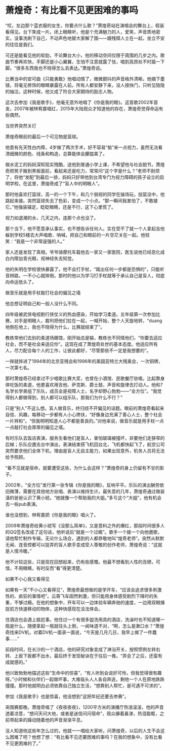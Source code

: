 # 萧煌奇：有比看不见更困难的事吗

“哎，左边那个蓝衣服的女生，你要点什么歌？”萧煌奇站在演唱会的舞台上，假装看得见。台下笑成一片。闭上眼睛听，他是个充满魅力的人，爱笑，声音质地密实，没事洗刷下自己，不动声色地替大家解了围——跟残障人士在一起，坐立不安的往往是我们。 

可还是能看见他的软肋，不论舞台大小，他的移动空间仅限于周围的几步之内。歌曲节奏再欢快，手脚还是小心翼翼，生怕不注意就露了怯，唱到高昂处不时踮一下脚。“很多东西我也不晓得怎么去表达。”萧煌奇说。 

比赛当中的安可曲《只能勇敢》他唱动情了，微微颤抖的声音格外清晰。他摘下墨镜，将毫无修饰的眼睛暴露在人前。所有人都安静下来，没人按快门，只听见隐隐的抽泣。这种时候，他又成了符合大家期待的励志人物。 

这次去参加《我是歌手》，他毫无意外地唱了《你是我的眼》。这首歌2002年首发，2007年被林宥嘉唱红，2015年大陆观众才知道他的存在，萧煌奇觉得命运有些偶然。 

当世界突然关灯 

萧煌奇眼前的最后一个可见物是篮球。 

他患有先天性白内障，4岁做了两次手术，好不容易“偷”来一点视力，虽然无法看清细微的颜色、线条和构造，总算能体会朦胧美了。 

做水泥工的妈妈深知现实残酷，送他到普通小学上课，不希望他与社会脱节。萧煌奇把凳子搬到黑板面前，看起来还是吃力，常常问“这个字是什么？”老师不耐烦了，将他“发配”到最后一排，妈妈只好带他到台湾专门为视力障碍的孩子设立的启明学校。在这里，萧煌奇成了“盲人中的明眼人”。 

那时他喜欢打篮球，高一的一个下午，和几个弱视的同学在操场玩，投篮没中，他跳起来接。突然篮球失去了色彩，变成一个小点。“那一瞬间我害怕了，不敢接它。”他强装镇定，眨眨眼睛，还是不行，这下心里慌了。 

视力如退潮的水，几天之内，连那个点也没了。 

那个当下，他不愿意承认事实，也不想告诉任何人。实在受不了就一个人拿起吉他躲到学校5楼去大声唱歌、呐喊，把自己和眼前的一片空茫关在一起。他轻笑：“我是一个非常逞强的人。” 

家人还是发现了真相，爷爷骑摩托车载他去一家又一家医院，医生说他已经恶化成白内障加青光眼，视神经失去知觉。 

他的失明在学校很快暴露了。他不会打手杖，“踏出任何一步都是恐惧的”，只能听音辨路，一不小心就摔倒。那时的他以为学习打手杖就等于承认自己是盲人，彻底向命运低头了。 

做音乐就是用手杖敲打社会的偏见之墙 

他总想证明自己和一般人没什么不同。 

四年级被武侠电视剧行侠仗义的热血感染，开始学习柔道。五年级第一次参加比赛，对手是明眼人，裁判把他们拉在一起，一喊开始，整个人天旋地转，“duang地倒在地上，我也不晓得为什么，比赛就结束了”。 

教练带他们去别的柔道场踢馆，刚开始总是输，教练也不同情他们，“你要去适应社会，而不是社会来适应你”。这现在成了萧煌奇处世的基本态度。他适应所有人，尽力配合每个人的工作，让彼此都好，“尽管那些不一定是我想要的”。 

一摔就摔进了1994年的北京亚残会和1996年的美国亚特兰大残奥会，一次铜牌，一次第七名。 

那时萧煌奇已经拿过不少唱歌比赛大奖，也曾在小酒馆、民歌餐厅驻唱，比起靠身体吃饭的柔道，他更喜欢用吉他、萨克斯、爵士鼓，声音和旋律去打动人。他和7名学长学弟组了乐队，成员全是视障人士，名字却野心勃勃——“全方位”。“我觉得别人都做得到，别人都可以组乐队，那我们为什么不行？” 

只是“别人”不这么想。盲人做音乐，终归绕不开偏见的话题。眼前的萧煌奇看起来自信、风趣，每移动一步都有人小心搀扶，“好像身边充满了善心人士，整个社会一片祥和”。“但我明明知道人心不都是善良的。”对他来说，做音乐就是用手杖一点一点敲打社会厚厚的偏见之墙。 

有时乐队去饭店表演，服务生看他们是盲人，害怕玻璃被撞坏，非要他们走狭窄的后梯；乐队应邀去台中演出，表演结束搭飞机回台北，飞机都快起飞了，航空公司突然要求他们全体下机，理由是盲人无自主能力，如果出现意外，机务人员将无法给予照顾。 

“看不见就是宿命，就要遭受这些，为什么会这样？”萧煌奇的身上仍留有不甘的影子。 

2002年，“全方位”发行第一张专辑《你是我的眼》，反响平平。乐队的演出酬劳依旧微薄，需要在其他地方驻唱、表演以维持生计。最失意的几年，萧煌奇通过做装潢的爸爸认识了黄小琥。“她就像一个帮助我的大姐。”多亏这个“大姐”，他有机会去一些pub表演。 

谁也没想到，林宥嘉把《你是我的眼》唱火了。 

2009年萧煌奇给黄小琥写《没那么简单》，又是意料之外的爆红，那段时间很多人的QQ签名改成了这句话，他听说后“就是一个过瘾”。歌手一个接一个向他邀歌，请他帮忙制作专辑，无论什么场合，遇到的人都恭敬地叫“煌奇老师”。突然从默默无闻、连音控都可以捉弄的盲人歌手变成受人尊敬的创作老师，萧煌奇说：“这就是人情冷暖。” 

他不计较这些，只是现在回想起来，仍有些感慨。他最不想看到人性的丑陋，可惜，不用眼睛，有时反而“看”得更清楚。 

如果不小心我又看得见 

如果有一天“不小心又看得见”，萧煌奇最想做的是学开车，“应该会追求很多刺激性的、疯狂的事情吧”。云霄飞车固然刺激，但只能用身体感受剧烈下降时的失重，不够过瘾。在他的想象中，开车可以一边体验车辆奔驰的速度，一边用双眼捕捉前方快速移动的物体，这种快感现在没法体会。 

住酒店也会遇上尴尬事。他住过一个有很多盥洗用具的酒店，洗澡时也不知道哪一瓶是什么，随便拿起一瓶就往头上倒，一闻味道不对，“啊，怎么是漱口水？”萧煌奇找来DV机，对着DV机一面录一面说，“今天是几月几日，我早上做了一件蠢事……” 

前段时间，在长沙的一个酒店，他的研究对象变成了淋浴开关，按照惯例左转右转、上扳下扳都不出水，最后终于发现秘诀在于往后一推。“弄会了之后，还蛮有成就感的。” 

他兴致勃勃地描述这些“生命中的惊喜”，“有人听到会说好可怜，但我觉得很有趣呀。”小时候和伙伴们一起做坏事，大难临头人人各自奔逃，剩他一个人在原地跌跌撞撞。那时他就明白必须依靠自己独立生活，“想靠别人帮忙，是可遇不可求的”。 

参加《我是歌手》也是惊喜，他没想到“这把年纪还要去参赛”。 

突围赛那晚，萧煌奇唱了《夜夜夜夜》，1200平方米的演播厅热浪滚滚，他的声音透着凉意，“想问天问大地，或者是迷信问问宿命”，观众擤着鼻涕，热泪盈眶，之前带起来的躁动随着他的声音渐渐平息。 

没人知道他这些年怎么过的，他就一一唱给大家听。问萧煌奇，以后的人生不会这么困难了吧？他想了想：“有比看不见还要困难的事吗？在我的想象中，没有比看不见更困难的了。”
